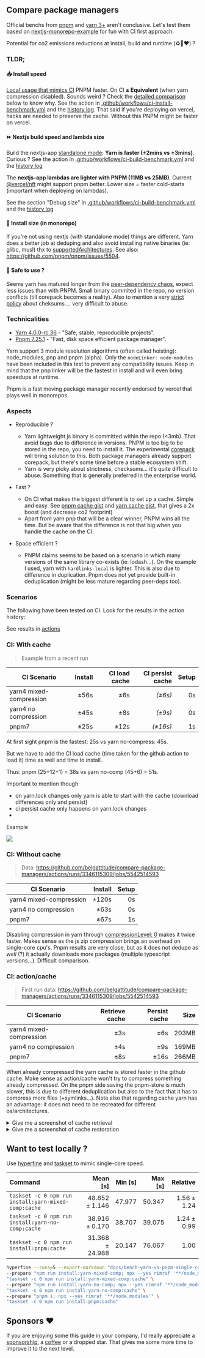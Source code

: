 ## Compare package managers

Official benchs from [pnpm](https://pnpm.io/benchmarks) and [yarn 3+](https://yarnpkg.com/benchmarks) aren't
conclusive. Let's test them based on [nextjs-monorepo-example](https://github.com/belgattitude/nextjs-monorepo-example)
for fun with CI first approach. 

Potential for co2 emissions reductions at install, build and runtime (♻️🌳❤️) ?

### TLDR;

#### 📥 Install speed 

[Local usage that mimics CI](#want-to-test-locally-) PNPM faster. On CI **± Equivalent** (when yarn compression disabled). Sounds weird ? 
Check the [detailed comparison](#ci-with-cache) below to know why. See the action in [.github/workflows/ci-install-benchmark.yml](https://github.com/belgattitude/compare-package-managers/blob/main/.github/workflows/ci-install-benchmark.yml)
and the [history log](https://github.com/belgattitude/compare-package-managers/actions/workflows/ci-install-benchmark.yml]). That said if you're deploying on vercel, hacks are needed to preserve the cache. 
Without this PNPM might be faster on vercel.

#### ⏩ Nextjs build speed and lambda size

Build the nextjs-app [standalone mode](https://nextjs.org/docs/advanced-features/output-file-tracing#automatically-copying-traced-files): **Yarn is faster (±2mins vs ±3mins)**. Curious ? See the action in
[.github/workflows/ci-build-benchmark.yml](https://github.com/belgattitude/compare-package-managers/blob/main/.github/workflows/ci-build-benchmark.yml) and
the [history log](https://github.com/belgattitude/compare-package-managers/actions/workflows/ci-build-benchmark.yml)

The **nextjs-app lambdas are lighter with PNPM (11MB vs 25MB)**. 
Current [@vercel/nft](https://github.com/vercel/nft) might support pnpm better.
Lower size = faster cold-starts (important when deploying on lambdas). 

See the section "Debug size" in [.github/workflows/ci-build-benchmark.yml](https://github.com/belgattitude/compare-package-managers/blob/main/.github/workflows/ci-build-benchmark.yml) and
the [history log](https://github.com/belgattitude/compare-package-managers/actions/workflows/ci-build-benchmark.yml)

#### 🔢 Install size (in monorepo)

If you're not using nextjs (with standalone mode) things are different. Yarn does a better job at deduping and
also avoid installing native binaries (ie: glibc, musl) thx to [supportedArchitectures](https://yarnpkg.com/configuration/yarnrc#supportedArchitectures).
See also: https://github.com/pnpm/pnpm/issues/5504.

#### 🦺 Safe to use ?

Seems yarn has matured longer from the [peer-dependency chaos](https://gist.github.com/belgattitude/df235dc0ca3929ef2b56eb26fe6f3bed), 
expect less issues than with PNPM. Small binary commited in the repo, no version conflicts (till corepack becomes a reality).
Also to mention a very [strict policy](https://github.com/yarnpkg/berry/discussions/4965#discussioncomment-3889198) about cheksums.... very difficult to abuse. 



### Technicalities

- [Yarn 4.0.0-rc.36](https://yarnpkg.com/) - "Safe, stable, reproducible projects".
- [Pnpm 7.25.1](https://pnpm.io/) - "Fast, disk space efficient package manager".

Yarn support 3 module resolution algorithms (often called hoisting): node_modules, pnp and pnpm (alpha). Only the
`nodeLinker: node-modules` have been included in this test to prevent any compatibility issues. 
Keep in mind that the pnp linker will be the fastest in install and will even bring speedups at runtime.

Pnpm is a fast moving package manager recently endorsed by vercel that plays well in monorepos. 

### Aspects

- Reproducible ? 
  - Yarn lightweight js binary is committed within the repo (<3mb). That avoid bugs due to
    difference in versions. PNPM is too big to be stored in the repo, you need to install it.
    The experimental [corepack](https://nodejs.org/api/corepack.html)
    will bring solution to this. Both package managers already support corepack, but there's some time before a stable ecosystem shift.
  - Yarn is very picky about strictness, checksums... it's quite difficult to abuse. Something that is generally preferred in the enterprise world. 
- Fast ? 
  - On CI what makes the biggest different is to set up a cache. Simple and easy. 
    See [pnpm cache gist](https://gist.github.com/belgattitude/838b2eba30c324f1f0033a797bab2e31) and [yarn cache gist](https://gist.github.com/belgattitude/042f9caf10d029badbde6cf9d43e400a),
    that gives a 2x boost (and decrease co2 footprint)    
  - Apart from yarn pnp that will be a clear winner, PNPM wins all the time. But be aware that the difference is not that big when you
    handle the cache on the CI.  
    
- Space efficient ? 
  - PNPM claims seems to be based on a scenario in which many versions of the same library co-exists (ie: lodash...). On the example I used, yarn with
    `hardlinks-local` is lighter. This is also due to difference in duplication. Pnpm does not yet provide built-in deduplication (might be less mature
    regarding peer-deps too).

### Scenarios

The following have been tested on CI. Look for the results in the action history:

See results in [actions](https://github.com/belgattitude/compare-package-managers/actions)


### CI: With cache

> Example from a recent run

| CI Scenario             | Install | CI load cache | CI persist cache |  Setup | 
|-------------------------|--------:|--------------:|-----------------:|-------:|
| yarn4 mixed-compression |    ±56s |           ±6s |          *(±6s)* |     0s |
| yarn4 no compression    |    ±45s |           ±8s |          *(±9s)* |     0s |
| pnpm7                   |    ±25s |          ±12s |         *(±16s)* |     1s |

At first sight pnpm is the fastest: 25s vs yarn no-compress: 45s. 

But we have to add the CI load cache (time taken for the github action to load it) time as well and
time to install.

Thus: pnpm (25+12+1) = 38s vs yarn no-comp (45+6) = 51s.

Important to mention though

- on yarn.lock changes only yarn is able to start with the cache (download differences only and persist)
- ci persist cache only happens on yarn.lock changes
- 
Example

<img src="https://user-images.githubusercontent.com/259798/199542234-f828450c-e8e4-4e61-b391-cc022adaa3eb.png" />

### CI: Without cache

> Data: https://github.com/belgattitude/compare-package-managers/actions/runs/3346115309/jobs/5542514593

| CI Scenario              | Install | Setup | 
|--------------------------|--------:|------:|
| yarn4 mixed-compression  |   ±120s |    0s |
| yarn4 no compression     |    ±63s |    0s |
| pnpm7                    |    ±67s |    1s | 

Disabling compression in yarn through [compressionLevel: 0](https://yarnpkg.com/configuration/yarnrc#compressionLevel) makes it twice faster. Makes sense as
the js zip compression brings an overhead on single-core cpu's. Pnpm results are very close, but as it does 
not dedupe as *well* (?) it actually downloads more packages (multiple typescript versions...). Difficult
comparison. 

### CI: action/cache

> First run data: https://github.com/belgattitude/compare-package-managers/actions/runs/3346115309/jobs/5542514593

| CI Scenario              | Retrieve cache | Persist cache |   Size | 
|--------------------------|---------------:|--------------:|-------:|
| yarn4 mixed-compression  |            ±3s |           ±6s |  203MB |
| yarn4 no compression     |            ±4s |           ±9s |  169MB |
| pnpm7                    |            ±8s |          ±16s |  266MB |

When already compressed the yarn cache is stored faster in the github cache. Make sense as action/cache won't 
try to compress something already compressed. On the pnpm side saving the pnpm-store is much slower, this is due
to different deduplication but also to the fact that it has to compress more files (+symlinks...). Note also
that regarding cache yarn has an advantage: it does not need to be recreated for different os/architectures. 

<details>
  <summary>Give me a screenshot of cache retrieval</summary>
  <img src="https://user-images.githubusercontent.com/259798/199530263-c443171b-0d47-4937-ab4b-a0382d4200f2.png" /> 
</details>

<details>
  <summary>Give me a screenshot of cache restoration</summary>
  <img src="https://user-images.githubusercontent.com/259798/199531335-34584af8-366e-477d-bc50-8016c734ad48.png" /> 
</details>


## Want to test locally ?

Use [hyperfine](https://github.com/sharkdp/hyperfine) and [taskset](https://man7.org/linux/man-pages/man1/taskset.1.html) 
to mimic single-core speed.

| Command | Mean [s] | Min [s] | Max [s] | Relative |
|:---|---:|---:|---:|---:|
| `taskset -c 0 npm run install:yarn-mixed-comp:cache` | 48.852 ± 1.146 | 47.977 | 50.347 | 1.56 ± 1.24 |
| `taskset -c 0 npm run install:yarn-no-comp:cache` | 38.916 ± 0.170 | 38.707 | 39.075 | 1.24 ± 0.99 |
| `taskset -c 0 npm run install:pnpm:cache` | 31.368 ± 24.988 | 20.147 | 76.067 | 1.00 |

```bash
hyperfine --runs=5 --export-markdown "docs/bench-yarn-vs-pnpm-single-core.md" \
--prepare "npm run install:yarn-mixed-comp; npx --yes rimraf '**/node_modules'" \
"taskset -c 0 npm run install:yarn-mixed-comp:cache" \
--prepare "npm run install:yarn-no-comp; npx --yes rimraf '**/node_modules'" \
"taskset -c 0 npm run install:yarn-no-comp:cache" \
--prepare "pnpm i; npx --yes rimraf '**/node_modules'" \
"taskset -c 0 npm run install:pnpm:cache" 
```

## Sponsors :heart:

If you are enjoying some this guide in your company, I'd really appreciate a [sponsorship](https://github.com/sponsors/belgattitude), a [coffee](https://ko-fi.com/belgattitude) or a dropped star.
That gives me some more time to improve it to the next level.

